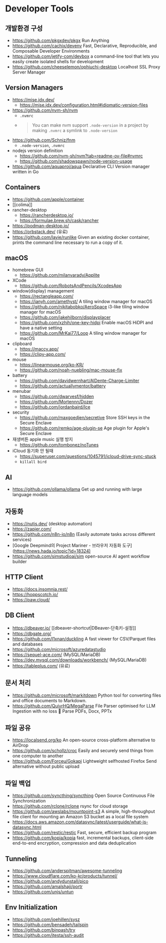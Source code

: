 # Developer Tools

## 개발환경 구성

- <https://github.com/pkgxdev/pkgx> Run Anything
- <https://github.com/cachix/devenv> Fast, Declarative, Reproducible, and Composable Developer Environments
- <https://github.com/jetify-com/devbox> a command-line tool that lets you easily create isolated shells for development
- <https://github.com/cheeselemon/ophiuchi-desktop> Localhost SSL Proxy Server Manager

## Version Managers

- <https://mise.jdx.dev/>
  - <https://mise.jdx.dev/configuration.html#idiomatic-version-files>
- <https://github.com/nvm-sh/nvm>
  - `.nvmrc`
  - > You can make nvm support `.node-version` in a project by making `.nvmrc` a symlink to `.node-version`
- <https://github.com/Schniz/fnm>
  - `.node-version`, `.nvmrc`
- nodejs version definition
  - <https://github.com/nvm-sh/nvm?tab=readme-ov-file#nvmrc>
  - <https://github.com/shadowspawn/node-version-usage>
- <https://github.com/aquaproj/aqua> Declarative CLI Version manager written in Go

## Containers

- <https://github.com/apple/container>
- [[colima]]
- rancher-desktop
  - <https://rancherdesktop.io/>
  - <https://formulae.brew.sh/cask/rancher>
- <https://podman-desktop.io/>
- <https://orbstack.dev/> (유료)
- <https://github.com/lavie/runlike> Given an existing docker container, prints the command line necessary to run a copy of it.

## macOS

- homebrew GUI
  - <https://github.com/milanvarady/Applite>
- XCode
  - <https://github.com/RobotsAndPencils/XcodesApp>
- window(display) management
  - <https://rectangleapp.com/>
  - <https://ianyh.com/amethyst/> A tiling window manager for macOS
  - <https://github.com/nikitabobko/AeroSpace> i3-like tiling window manager for macOS
  - <https://github.com/jakehilborn/displayplacer>
  - <https://github.com/xzhih/one-key-hidpi> Enable macOS HiDPI and have a native setting
  - <https://github.com/MrKai77/Loop> A tiling window manager for macOS
- clipboard
  - <https://maccy.app/>
  - <https://clipy-app.com/>
- mouse
  - <https://linearmouse.org/ko-KR/>
  - <https://github.com/noah-nuebling/mac-mouse-fix>
- battery
  - <https://github.com/davidwernhart/AlDente-Charge-Limiter>
  - <https://github.com/actuallymentor/battery>
- menubar
  - <https://github.com/dwarvesf/hidden>
  - <https://github.com/Mortennn/Dozer>
  - <https://github.com/jordanbaird/Ice>
- security
  - <https://github.com/maxgoedjen/secretive> Store SSH keys in the Secure Enclave
  - <https://github.com/remko/age-plugin-se> Age plugin for Apple's Secure Enclave
- 재생버튼 apple music 실행 방지
  - <https://github.com/tombonez/noTunes>
- iCloud 동기화 안 될때
  - <https://superuser.com/questions/1045791/icloud-drive-sync-stuck>
  - `killall bird`

## AI

- <https://github.com/ollama/ollama> Get up and running with large language models

## 자동화

- <https://nutjs.dev/> (desktop automation)
- <https://zapier.com/>
- <https://github.com/n8n-io/n8n> (Easily automate tasks across different services)
- [Google Deepmind의 Project Mariner - 브라우저 자동화 도구](<https://news.hada.io/topic?id=18324)>
- <https://github.com/simstudioai/sim> open-source AI agent workflow builder

## HTTP Client

- <https://docs.insomnia.rest/>
- <https://hoppscotch.io/>
- <https://paw.cloud/>

## DB Client

- <https://dbeaver.io/> [[dbeaver-shortcut|DBeaver-단축키-설정]]
- <https://dbgate.org/>
- <https://github.com/l1xnan/duckling> A fast viewer for CSV/Parquet files and databases
- <https://github.com/microsoft/azuredatastudio>
- <https://sequel-ace.com/> (MySQL/MariaDB)
- <https://dev.mysql.com/downloads/workbench/> (MySQL/MariaDB)
- <https://tableplus.com/> (유료)

## 문서 처리

- <https://github.com/microsoft/markitdown> Python tool for converting files and office documents to Markdown.
- <https://github.com/QuivrHQ/MegaParse> File Parser optimised for LLM Ingestion with no loss 🧠 Parse PDFs, Docx, PPTx

## 파일 공유

- <https://localsend.org/ko> An open-source cross-platform alternative to AirDrop
- <https://github.com/schollz/croc> Easily and securely send things from one computer to another
- <https://github.com/Forceu/Gokapi> Lightweight selfhosted Firefox Send alternative without public upload

## 파일 백업

- <https://github.com/syncthing/syncthing> Open Source Continuous File Synchronization
- <https://github.com/rclone/rclone> rsync for cloud storage
- <https://github.com/awslabs/mountpoint-s3> A simple, high-throughput file client for mounting an Amazon S3 bucket as a local file system
- <https://docs.aws.amazon.com/datasync/latest/userguide/what-is-datasync.html>
- <https://github.com/restic/restic> Fast, secure, efficient backup program
- <https://github.com/kopia/kopia> fast, incremental backups, client-side end-to-end encryption, compression and data deduplication

## Tunneling

- <https://github.com/anderspitman/awesome-tunneling>
- <https://www.cloudflare.com/ko-kr/products/tunnel/>
- <https://github.com/andydunstall/pico>
- <https://github.com/amalshaji/portr>
- <https://github.com/unjs/untun>

## Env Initialization

- <https://github.com/joehillen/sysz>
- <https://github.com/bensadeh/tailspin>
- <https://github.com/binpash/try>
- <https://github.com/jtesta/ssh-audit>
